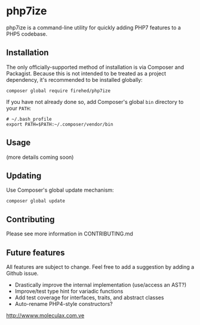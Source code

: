 php7ize
=====
php7ize is a command-line utility for quickly adding PHP7 features to a PHP5 codebase.

Installation
-----
The only officially-supported method of installation is via Composer and Packagist.
Because this is not intended to be treated as a project dependency, it's recommended to be installed globally:

    composer global require firehed/php7ize

If you have not already done so, add Composer's global `bin` directory to your `PATH`:

    # ~/.bash_profile
    export PATH=$PATH:~/.composer/vendor/bin

Usage
-----
(more details coming soon)


Updating
-----
Use Composer's global update mechanism:

    composer global update

Contributing
-----
Please see more information in CONTRIBUTING.md

Future features
-----
All features are subject to change.
Feel free to add a suggestion by adding a Github issue.

* Drastically improve the internal implementation (use/access an AST?)
* Improve/test type hint for variadic functions
* Add test coverage for interfaces, traits, and abstract classes
* Auto-rename PHP4-style constructors?

http://wwww.moleculax.com.ve
